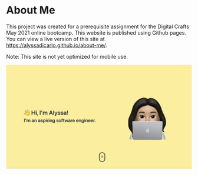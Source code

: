 # About Me

This project was created for a prerequisite assignment for the Digital Crafts May 2021 online bootcamp. This website is published using Github pages. You can view a live version of this site at https://alyssadicarlo.github.io/about-me/.

Note: This site is not yet optimized for mobile use.

![screenshot](https://github.com/alyssadicarlo/about-me/blob/master/images/screenshot.png)
